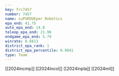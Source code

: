 ```yaml
---
key: frc7457
number: 7457
name: suPURDUEper Robotics
epa_end: 41.75
auto_epa_end: 14.0
teleop_epa_end: 21.96
endgame_epa_end: 5.79
winrate: 0.6613
district_epa_rank: 1
district_epa_percentile: 0.9841
type: Team
---
```

[[2024incmp]]
[[2024incol]]
[[2024inpla]]
[[2024mil]]
